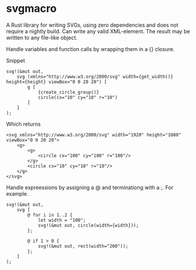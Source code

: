 # svgmacro
A Rust library for writing SVGs, using zero dependencies and does not require a nightly build. Can write any valid XML-element.
The result may be written to any file-like object.

Handle variables and function calls by wrapping them in a {} closure.


Snippet
```
svg!(&mut out,
    svg (xmlns="http://www.w3.org/2000/svg" width={get_width()} height={height} viewBox="0 0 20 20") [
        g [
            {create_circle_group()}               
            circle(cx="10" cy="10" r="10")                
        ]
    ]
);
```
Which returns
```
<svg xmlns="http://www.w3.org/2000/svg" width="1920" height="1080" viewBox="0 0 20 20">
    <g>
        <g>
            <circle cx="100" cy="100" r="100"/>
        </g>
        <circle cx="10" cy="10" r="10"/>
    </g>
</svg>
```
Handle expreessions by assigning a @ and terminationg with a ;.
For example.

```
svg!(&mut out,
    svg [
        @ for i in 1..2 {
            let width = "100";
            svg!(&mut out, circle(width={width}));
        };

        @ if 1 > 0 {
            svg!(&mut out, rect(width="200"));            
        };
    ]
);
```

